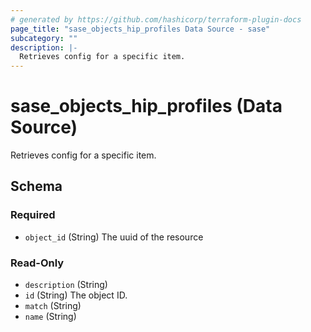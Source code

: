 ```yaml
---
# generated by https://github.com/hashicorp/terraform-plugin-docs
page_title: "sase_objects_hip_profiles Data Source - sase"
subcategory: ""
description: |-
  Retrieves config for a specific item.
---
```


# sase_objects_hip_profiles (Data Source)

Retrieves config for a specific item.



<!-- schema generated by tfplugindocs -->
## Schema

### Required

- `object_id` (String) The uuid of the resource

### Read-Only

- `description` (String)
- `id` (String) The object ID.
- `match` (String)
- `name` (String)



